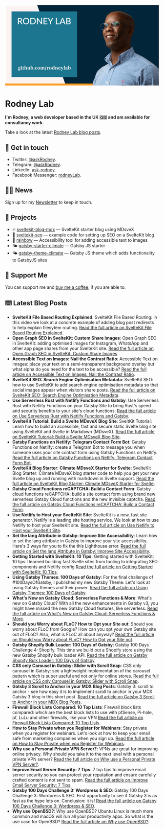 <picture>
  <source srcset="./images/rodneylab-github.avif" type="image/avif">
  <source srcset="./images/rodneylab-github.webp" type="image/webp">
  <img src="./images/rodneylab-github.png" alt="Rodney Lab Github banner">
</picture>

# Rodney Lab
**I'm Rodney, a web developer based in the UK 🇬🇧 and am available for consultancy work.**

<!--
Take a look at the latest <a aria-label="See latest Rodney Lab projects" href="https://rodneylab.com/projects/" rel="noopener">Rodney Lab projects</a>.
-->

Take a look at the latest <a aria-label="See latest Rodney Lab projects" href="https://rodneylab.com/blog/" rel="noopener">Rodney Lab blog posts</a>.

## 📱 Get in touch

- Twitter: <a aria-label="Direct message Rodney Lab on twitter" href="https://twitter.com/messages/compose?recipient_id=1323579817258831875" target="_blank" rel="nofollow noopener noreferrer">@askRodney</a>.
- Telegram: <a aria-label="Direct message Rodney Lab on Telegram" href="https://t.me/askRodney" target="_blank" rel="nofollow noopener noreferrer">@askRodney</a>.
- LinkedIn: <a aria-label="Direct message Rodney Lab on LinkedIn" href="https://uk.linkedin.com/in/ask-rodney" target="_blank" rel="nofollow noopener noreferrer">ask-rodney</a>.
- Facebook Messenger: <a aria-label="Direct message Rodney Lab on Facebook" href="https://m.me/rodneyLab" target="_blank" rel="nofollow noopener noreferrer">rodneyLab</a>.

## 🧑🏽 News

Sign up for my <a aria-label="Sign up the the Rodney Lab newsletter" href="https://rodneylab.com/about/#newsletter" rel="noopener">Newsletter</a> to keep in touch.


## 🔩 Projects

- 🔥 [sveltekit-blog-mdx](https://github.com/rodneylab/sveltekit-blog-mdx) &mdash; SvelteKit starter blog using MDsveX
- 🤖 [sveltekit-seo](https://github.com/rodneylab/sveltekit-seo) &mdash; example code for setting up SEO on a SvelteKit blog
- 🌈 [rainbow](https://github.com/rodneylab/rainbow) &mdash; Accessibility tool for adding accessible text to images
- 🌤 [gatsby-starter-climate](https://github.com/rodneylab/gatsby-starter-climate) &mdash; Gatsby JS starter
- 🌤 [gatsby-theme-climate](https://github.com/rodneylab/gatsby-theme-climate) &mdash; Gatsby JS theme which adds functionality to GatsbyJS sites

## 💙 Support Me

You can support me and <a aria-label="Support Rodney Lab via by me a coffee" href="https://rodneylab.com/giving/" rel="noopener">buy me a coffee</a>, if you are able to.

## ⌨️ Latest Blog Posts


<!-- BLOG-POST-LIST:START -->
- **SvelteKit File Based Routing Explained**: SvelteKit File Based Routing: in this video we look at a concrete example of adding blog post redirects to help explain filesytem routing. <a aria-label="Read Rodney Lab post on SvelteKit File Based Routing Explained" href="https://rodneylab.com/sveltekit-file-based-routing/" rel="noopener">Read the full article on SvelteKit File Based Routing Explained</a>.
- **Open Graph SEO in SvelteKit: Custom Share Images**: Open Graph SEO in SvelteKit: adding optimised images for Instagram, WhatsApp and other app page shares from your SvelteKit site. <a aria-label="Read Rodney Lab post on Open Graph SEO in SvelteKit: Custom Share Images" href="https://rodneylab.com/open-graph-seo-sveltekit/" rel="noopener">Read the full article on Open Graph SEO in SvelteKit: Custom Share Images</a>.
- **Accessible Text on Images: Nail the Contrast Ratio**: Accessible Text on Images: place your text on a semi-transparent background overlay but what alpha do you need for the text to be accessible? <a aria-label="Read Rodney Lab post on Accessible Text on Images: Nail the Contrast Ratio" href="https://rodneylab.com/accessible-text-on-images/" rel="noopener">Read the full article on Accessible Text on Images: Nail the Contrast Ratio</a>.
- **SvelteKit SEO:  Search Engine Optimisation Metadata**: SvelteKit SEO: how to use SvelteKit to add search engine optimisation metadata so that social images appear when visitors share posts. <a aria-label="Read Rodney Lab post on SvelteKit SEO:  Search Engine Optimisation Metadata" href="https://rodneylab.com/sveltekit-seo/" rel="noopener">Read the full article on SvelteKit SEO:  Search Engine Optimisation Metadata</a>.
- **Use Serverless Rust with Netlify Functions and Gatsby**: Use Serverless Rust with Netlify Functions on your Gatsby Site to bring Rust's speed and security benefits to your site's cloud functions. <a aria-label="Read Rodney Lab post on Use Serverless Rust with Netlify Functions and Gatsby" href="https://rodneylab.com/use-serverless-rust-with-netlify-functions/" rel="noopener">Read the full article on Use Serverless Rust with Netlify Functions and Gatsby</a>.
- **SvelteKit Tutorial: Build a Svelte MDsveX Blog Site**: SveltKit Tutorial: Learn how to build an accessible, fast and secure static Svelte blog site using SvelteKit and Svelte in Markdown (MDsveX). <a aria-label="Read Rodney Lab post on SvelteKit Tutorial: Build a Svelte MDsveX Blog Site" href="https://rodneylab.com/sveltekit-tutorial-mdsvex-blog-site/" rel="noopener">Read the full article on SvelteKit Tutorial: Build a Svelte MDsveX Blog Site</a>.
- **Gatsby Functions on Netlify: Telegram Contact Form Bot**: Gatsby Functions on Netlify: create a Telegram Bot to message you when someone uses your site contact form using Gatsby Functions on Netlify. <a aria-label="Read Rodney Lab post on Gatsby Functions on Netlify: Telegram Contact Form Bot" href="https://rodneylab.com/gatsby-functions-netlify/" rel="noopener">Read the full article on Gatsby Functions on Netlify: Telegram Contact Form Bot</a>.
- **SvelteKit Blog Starter: Climate MDsveX Starter for Svelte**: SvelteKit Blog Starter: Climate MDsveX blog starter code to help you get your new Svelte blog up and running with markdown in Svelte support. <a aria-label="Read Rodney Lab post on SvelteKit Blog Starter: Climate MDsveX Starter for Svelte" href="https://rodneylab.com/sveltekit-blog-starter/" rel="noopener">Read the full article on SvelteKit Blog Starter: Climate MDsveX Starter for Svelte</a>.
- **Gatsby Cloud Functions reCAPTCHA: Build a Contact Form**: Gatsby cloud functions reCAPTCHA: build a site contact form using brand new serverless Gatsby Cloud functions and the new invisible captcha. <a aria-label="Read Rodney Lab post on Gatsby Cloud Functions reCAPTCHA: Build a Contact Form" href="https://rodneylab.com/gatsby-cloud-functions-recaptcha/" rel="noopener">Read the full article on Gatsby Cloud Functions reCAPTCHA: Build a Contact Form</a>.
- **Use Netlify to Host your SvelteKit Site**: SvelteKit is a new, fast site generator.  Netlify is a leading site hosting service.  We look at how to use Netlify to host your SvelteKit site. <a aria-label="Read Rodney Lab post on Use Netlify to Host your SvelteKit Site" href="https://rodneylab.com/use-netlify-to-host-your-sveltekit-site/" rel="noopener">Read the full article on Use Netlify to Host your SvelteKit Site</a>.
- **Set the lang Attribute in Gatsby: Improve Site Accessibility**: Learn how to set the lang attribute in Gatsby to improve your site accessibility.  Here's 3 ways for you to fix the this Lighthouse error. <a aria-label="Read Rodney Lab post on Set the lang Attribute in Gatsby: Improve Site Accessibility" href="https://rodneylab.com/set-lang-attribute-gatsby/" rel="noopener">Read the full article on Set the lang Attribute in Gatsby: Improve Site Accessibility</a>.
- **Getting Started with SvelteKit: 10 Tips**: Getting started with SvelteKit: 10 tips I learned building fast Svelte sites from tooling to integrating SEO components and Netlify config <a aria-label="Read Rodney Lab post on Getting Started with SvelteKit: 10 Tips" href="https://rodneylab.com/getting-started-with-sveltekit/" rel="noopener">Read the full article on Getting Started with SvelteKit: 10 Tips</a>.
- **Using Gatsby Themes: 100 Days of Gatsby**: For the final challenge of #100DaysOfGatsby, I published my new Gatsby Theme. Let's look at using Gatsby themes and their power. <a aria-label="Read Rodney Lab post on Using Gatsby Themes: 100 Days of Gatsby" href="https://rodneylab.com/using-gatsby-themes/" rel="noopener">Read the full article on Using Gatsby Themes: 100 Days of Gatsby</a>.
- **What's New on Gatsby Cloud: Serverless Functions & More**: What's new on Gatsby Cloud? With all the new enhancements in Gatsby v3, you might have missed the new Gatsby Cloud features, like serverless. <a aria-label="Read Rodney Lab post on What's New on Gatsby Cloud: Serverless Functions & More" href="https://rodneylab.com/whats-new-on-gatsby-cloud/" rel="noopener">Read the full article on What's New on Gatsby Cloud: Serverless Functions & More</a>.
- **Should you Worry about FLoC? How to Opt your Site out**: Should you worry about FLoC from Google? How can you opt your own Gatsby site out of FLoC? Also, what is FLoC all about anyway? <a aria-label="Read Rodney Lab post on Should you Worry about FLoC? How to Opt your Site out" href="https://rodneylab.com/should-you-worry-about-floc/" rel="noopener">Read the full article on Should you Worry about FLoC? How to Opt your Site out</a>.
- **Gatsby Shopify Bulk Loader: 100 Days of Gatsby**: Gatsby 100 Days Challenge 4: Shopify. This time we build out a Shopify store using the new Gatsby Shopify bulk loader API. <a aria-label="Read Rodney Lab post on Gatsby Shopify Bulk Loader: 100 Days of Gatsby" href="https://rodneylab.com/gatsby-shopify-bulk-loader-100-days-gatsby/" rel="noopener">Read the full article on Gatsby Shopify Bulk Loader: 100 Days of Gatsby</a>.
- **CSS only Carousel in Gatsby: Slider with Scroll Snap**: CSS only carousel in Gatsby: see a lightweight implementation of the carousel pattern which is super useful and not only for online stores. <a aria-label="Read Rodney Lab post on CSS only Carousel in Gatsby: Slider with Scroll Snap" href="https://rodneylab.com/css-only-carousel-in-gatsby/" rel="noopener">Read the full article on CSS only Carousel in Gatsby: Slider with Scroll Snap</a>.
- **Gatsby 3 Scroll to Anchor in your MDX Blog Posts**: Gatsby 3: scroll to anchor - see how easy it is to implement scroll to anchor in your MDX Gatsby 3 blog in this short post. <a aria-label="Read Rodney Lab post on Gatsby 3 Scroll to Anchor in your MDX Blog Posts" href="https://rodneylab.com/gatsby-3-scroll-to-anchor/" rel="noopener">Read the full article on Gatsby 3 Scroll to Anchor in your MDX Blog Posts</a>.
- **Firewall Block Lists Compared: 10 Top Lists**: Firewall block lists compared: which are the best block lists to use with pfSense, Pi-hole, pf, LuLu and other firewalls, like your VPN <a aria-label="Read Rodney Lab post on Firewall Block Lists Compared: 10 Top Lists" href="https://rodneylab.com/firewall-block-lists-compared/" rel="noopener">Read the full article on Firewall Block Lists Compared: 10 Top Lists</a>.
- **How to Stay Private when you Register for Webinars**: Stay private when you register for webinars. Let's look at how to keep your email safe from marketing companies when you sign up. <a aria-label="Read Rodney Lab post on How to Stay Private when you Register for Webinars" href="https://rodneylab.com/stay-private-when-you-register-for-webinars/" rel="noopener">Read the full article on How to Stay Private when you Register for Webinars</a>.
- **Why use a Personal Private VPN Server?**: VPNs are great for improving online privacy.  Why should you take it to the next level with a personal private VPN server? <a aria-label="Read Rodney Lab post on Why use a Personal Private VPN Server?" href="https://rodneylab.com/why-use-personal-private-vpn-server/" rel="noopener">Read the full article on Why use a Personal Private VPN Server?</a>.
- **Improve Email Server Security: 7 Tips**: 7 top tips to improve email server security so you can protect your reputation and ensure carefully crafted content is not sent to spam. <a aria-label="Read Rodney Lab post on Improve Email Server Security: 7 Tips" href="https://rodneylab.com/improve-email-server-security/" rel="noopener">Read the full article on Improve Email Server Security: 7 Tips</a>.
- **Gatsby 100 Days Challenge 3: Wordpress & SEO**: Gatsby 100 Days Challenge 3: Wordpress & SEO. First opportunity to see if Gatsby 3 is as fast as the hype lets on. Conclusion: it is! <a aria-label="Read Rodney Lab post on Gatsby 100 Days Challenge 3: Wordpress & SEO" href="https://rodneylab.com/gatsby-100-days-challenge-3-wordpress-seo/" rel="noopener">Read the full article on Gatsby 100 Days Challenge 3: Wordpress & SEO</a>.
- **Why use OpenBSD?**: Why use OpenBSD? Ubuntu Linux is much more common and macOS will run all your productivity apps.  So what is the use case for OpenBSD? <a aria-label="Read Rodney Lab post on Why use OpenBSD?" href="https://rodneylab.com/why-use-openbsd/" rel="noopener">Read the full article on Why use OpenBSD?</a>.<!-- BLOG-POST-LIST:END -->
